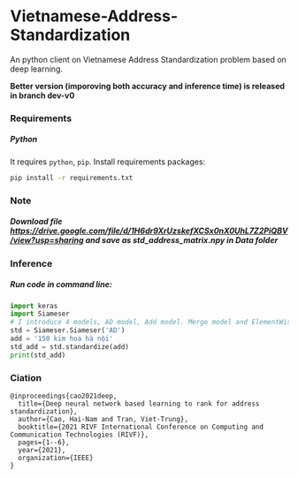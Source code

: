 # Vietnamese-Address-Standardization

An python client on Vietnamese Address Standardization problem based on deep learning.

**Better version (imporoving both accuracy and inference time) is released in branch dev-v0**

### Requirements

##### Python
It requires ```python```, ```pip```.
Install requirements packages:
```sh
pip install -r requirements.txt
```
### Note
##### Download file https://drive.google.com/file/d/1H6dr9XrUzskefXCSx0nX0UhL7Z2PiQBV/view?usp=sharing and save as std_address_matrix.npy in Data folder <br>

### Inference <br>
##### Run code in command line:
```python
import keras
import Siameser
# I introduce 4 models, AD model, Add model. Merge model and ElementWise model
std = Siameser.Siameser('AD')
add = '150 kim hoa hà nội'
std_add = std.standardize(add)
print(std_add)
```

### Ciation
```pyrhon
@inproceedings{cao2021deep,
  title={Deep neural network based learning to rank for address standardization},
  author={Cao, Hai-Nam and Tran, Viet-Trung},
  booktitle={2021 RIVF International Conference on Computing and Communication Technologies (RIVF)},
  pages={1--6},
  year={2021},
  organization={IEEE}
}
```
